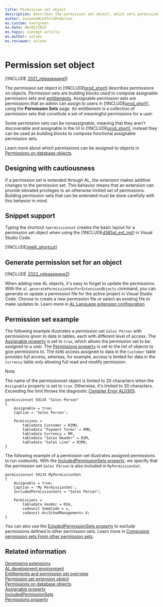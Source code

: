 ```yaml
---
title: Permission set object
description: Describes the permission set object, which sets permissions on objects in AL for Business Central.
author: SusanneWindfeldPedersen
ms.custom: evergreen
ms.date: 08/02/2025
ms.topic: concept-article
ms.author: solsen
ms.reviewer: solsen
---
```


# Permission set object

[!INCLUDE [2021_releasewave1](../includes/2021_releasewave1.md)]

The permission set object in [!INCLUDE[prod_short](includes/prod_short.md)] describes permissions on objects. Permission sets are building blocks used to compose assignable permission sets and [entitlements](devenv-entitlement-object.md). Assignable permission sets are permissions that an admin can assign to users in [!INCLUDE[prod_short](includes/prod_short.md)], using the **Permission Sets** page. An entitlement is a collection of permission sets that constitute a set of meaningful permissions for a user.

Some permission sets can be nonassignable, meaning that they aren't discoverable and assignable in the UI in [!INCLUDE[prod_short](includes/prod_short.md)], instead they can be used as building blocks to compose functional assignable permission sets.

Learn more about which permissions can be assigned to objects in [Permissions on database objects](devenv-permissions-on-database-objects.md).

## Designing with cautiousness

If a permission set is extended through AL, the extension makes additive changes to the permission set. This behavior means that an extension can provide elevated privileges to an otherwise limited set of permissions. Building permission sets that can be extended must be done carefully with this behavior in mind.

## Snippet support

Typing the shortcut `tpermissionset` creates the basic layout for a permission set object when using the [!INCLUDE[d365al_ext_md](../includes/d365al_ext_md.md)] in Visual Studio Code.

[!INCLUDE[intelli_shortcut](includes/intelli_shortcut.md)]

## Generate permission set for an object

[!INCLUDE [2022_releasewave2](../includes/2022_releasewave2.md)]

When adding new AL objects, it's easy to forget to update the permissions. With the `al.generatePermissionSetForExtensionObjects` command, you can generate or update a permission file for the active project in Visual Studio Code. Choose to create a new permission file or select an existing file to make updates to. Learn more in [AL Language extension configuration](devenv-al-extension-configuration.md).

## Permission set example

The following example illustrates a permission set `Sales Person` with permissions given to data in tables, each with different level of access. The [Assignable property](properties/devenv-assignable-property.md) is set to `true`, which allows the permission set to be assigned to a user. The [Permissions property](properties/devenv-permissions-property.md) is set to the list of objects to give permissions to. The `RIMD` access assigned to data in the `Customer` table provides full access, whereas, for example, access is limited for data in the `Currency` table only allowing full read and modify permission. 

> [!NOTE]  
> The name of the permissionset object is limited to 20 characters when the `Assignable` property is set to `true`. Otherwise, it's limited to 30 characters. Exceeding the limit throws the diagnostic [Compiler Error AL0305](diagnostics/diagnostic-al305.md).

```al
permissionset 50134 "Sales Person"
{
    Assignable = true;
    Caption = 'Sales Person';

    Permissions = 
        tabledata Customer = RIMD,
        tabledata "Payment Terms" = RMD,
        tabledata Currency = RM,
        tabledata "Sales Header" = RIM,
        tabledata "Sales Line" = RIMD;
}
```

The following example of a permission set illustrates assigned permissions to run codeunits. With the [IncludedPermissionSets property](properties/devenv-includedpermissionsets-property.md), we specify that the permission set `Sales Person` is also included in `MyPermissionSet`.

```al
permissionset 50135 MyPermissionSet 
{ 
    Assignable = true;
    Caption = 'My PermissionSet';
    IncludedPermissionSets = "Sales Person"; 

    Permissions = 
        tabledata Vendor = RIm,
        codeunit SomeCode = x, 
        codeunit AccSchedManagement= X; 
} 
```

You can also use the [ExludedPermissionSets property](properties/devenv-excludedpermissionsets-property.md) to exclude permissions defined in other permission sets. Learn more in [Composing permission sets From other permission sets](devenv-permissionset-composing.md).

## Related information

[Developing extensions](devenv-dev-overview.md)  
[AL development environment](devenv-reference-overview.md)  
[Entitlements and permission set overview](devenv-entitlements-and-permissionsets-overview.md)  
[Permission set extension object](devenv-permissionset-ext-object.md)  
[Permissions on database objects](devenv-permissions-on-database-objects.md)  
[Assignable property](properties/devenv-assignable-property.md)  
[IncludedPermissionSets](properties/devenv-includedpermissionsets-property.md)  
[Permissions property](properties/devenv-permissions-property.md)
